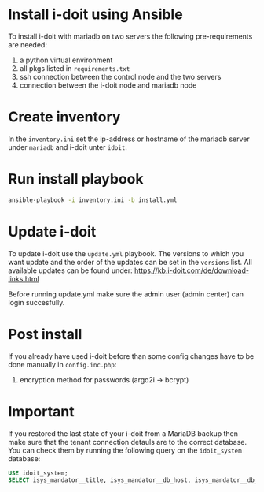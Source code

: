 # Install i-doit using Ansible

To install i-doit with mariadb on two servers the following pre-requirements are
needed:
1. a python virtual environment
2. all pkgs listed in `requirements.txt`
3. ssh connection between the control node and the two servers
4. connection between the i-doit node and mariadb node

# Create inventory

In the `inventory.ini` set the ip-address or hostname of the mariadb server
under `mariadb` and i-doit unter `idoit`. 

# Run install playbook

```bash
ansible-playbook -i inventory.ini -b install.yml
```

# Update i-doit

To update i-doit use the `update.yml` playbook. The versions to which you want
update and the order of the updates can be set in the `versions` list. All
available updates can be found under: https://kb.i-doit.com/de/download-links.html

Before running update.yml make sure the admin user (admin center) can login
succesfully.

# Post install

If you already have used i-doit before than some config changes have to be done
manually in `config.inc.php`:
1. encryption method for passwords (argo2i -> bcrypt)

# Important

If you restored the last state of your i-doit from a MariaDB backup then make
sure that the tenant connection detauls are to the correct database. You can
check them by running the following query on the `idoit_system` database:

```sql
USE idoit_system;
SELECT isys_mandator__title, isys_mandator__db_host, isys_mandator__db_port, isys_mandator__db_name, isys_mandator__db_user, isys_mandator__db_pass, isys_mandator__apikey FROM isys_mandator;
```


